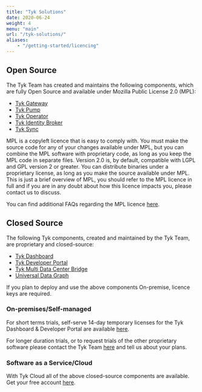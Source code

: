 ```yaml
---
title: "Tyk Solutions"
date: 2020-06-24
weight: 4
menu: "main"
url: "/tyk-solutions/"
aliases:
    - "/getting-started/licencing"
---
```


## Open Source

The Tyk Team has created and maintains the following components, which are fully Open Source and available under Mozilla Public License 2.0 (MPL):

* [Tyk Gateway](/docs/getting-started/tyk-components/gateway/)
* [Tyk Pump](/docs/getting-started/tyk-components/pump/)
* [Tyk Operator](/docs/tyk-on-premises/with-kubernetes/#tyk-kubernetes-operator-and-ingress)
* [Tyk Identity Broker](/docs/getting-started/tyk-components/new-tyk-identity-broker/)
* [Tyk Sync](/docs/advanced-configuration/manage-multiple-environments/tyk-sync/)

MPL is a copyleft licence that is easy to comply with. You must make the source code for any of your changes available under MPL, but you can combine the MPL software with proprietary code, as long as you keep the MPL code in separate files. Version 2.0 is, by default, compatible with LGPL and GPL version 2 or greater. You can distribute binaries under a proprietary license, as long as you make the source available under MPL. This is just a brief overview of MPL, you should refer to the MPL licence in full and if you are in any doubt about how this licence impacts you, please contact us to discuss.

You can find additional FAQs regarding the MPL licence [here](https://www.mozilla.org/en-US/MPL/2.0/FAQ/).

## Closed Source

The following Tyk components, created and maintained by the Tyk Team, are proprietary and closed-source:

* [Tyk Dashboard](/docs/getting-started/tyk-components/dashboard/)
* [Tyk Developer Portal](/docs/getting-started/tyk-components/developer-portal/)
* [Tyk Multi Data Center Bridge](/docs/getting-started/tyk-components/mdcb/)
* [Universal Data Graph](/docs/universal-data-graph/)

If you plan to deploy and use the above components On-premise, licence keys are required.

### On-premises/Self-managed
For short terms trials, self-serve 14-day temporary licenses for the Tyk Dashboard & Developer Portal are available [here](https://pages.tyk.io/en/sign-up-for-tyk-on-prem-licence).

For longer duration trials, or to request trials of the other proprietary software please contact the Tyk Team [here](https://tyk.io/price-comparison/) and tell us about your plans.
### Software as a Service/Cloud
With Tyk Cloud all of the above closed-source components are available. Get your free account [here](https://account.cloud-ara.tyk.io/signup).